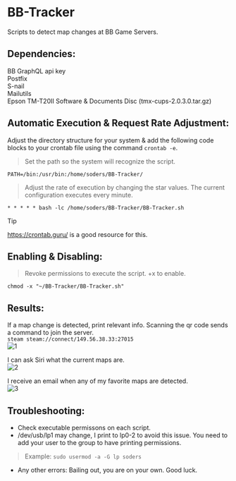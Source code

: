 # BB-Tracker
Scripts to detect map changes at BB Game Servers.

## Dependencies:
BB GraphQL api key\
Postfix\
S-nail\
Mailutils\
Epson TM-T20II Software & Documents Disc (tmx-cups-2.0.3.0.tar.gz)

## Automatic Execution & Request Rate Adjustment:
Adjust the directory structure for your system & add the following code blocks to your crontab file using the command ```crontab -e```.

> Set the path so the system will recognize the script.
> 
```PATH=/bin:/usr/bin:/home/soders/BB-Tracker/```

> Adjust the rate of execution by changing the star values. The current configuration executes every minute.

```* * * * * bash -lc /home/soders/BB-Tracker/BB-Tracker.sh```

> [!TIP]
> https://crontab.guru/ is a good resource for this.

## Enabling & Disabling:
> Revoke permissions to execute the script. +x to enable.

```chmod -x "~/BB-Tracker/BB-Tracker.sh"```

## Results:
If a map change is detected, print relevant info. Scanning the qr code sends a command to join the server.\
```steam steam://connect/149.56.38.33:27015```\
![1](https://github.com/Sod-ers/BB-Tracker/blob/main/Examples/1.jpg)

I can ask Siri what the current maps are.\
![2](https://github.com/Sod-ers/BB-Tracker/blob/main/Examples/2.jpg)

I receive an email when any of my favorite maps are detected.\
![3](https://github.com/Sod-ers/BB-Tracker/blob/main/Examples/3.jpg)

## Troubleshooting:
- Check executable permissons on each script.
- /dev/usb/lp1 may change, I print to lp0-2 to avoid this issue. You need to add your user to the group to have printing permissions.
> Example: ```sudo usermod -a -G lp soders```
- Any other errors: Bailing out, you are on your own. Good luck.

